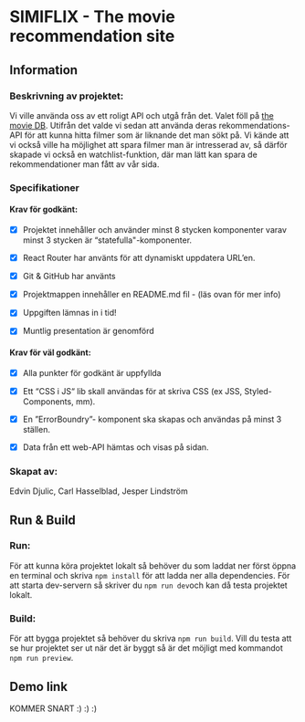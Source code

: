 # SIMIFLIX - The movie recommendation site

## Information

### Beskrivning av projektet:

Vi ville använda oss av ett roligt API och utgå från det. Valet föll på [the movie DB](https://www.themoviedb.org/). Utifrån det valde vi sedan att använda deras rekommendations-API för att kunna hitta filmer som är liknande det man sökt på. Vi kände att vi också ville ha möjlighet att spara filmer man är intresserad av, så därför skapade vi också en watchlist-funktion, där man lätt kan spara de rekommendationer man fått av vår sida.

### Specifikationer

#### **Krav för godkänt:**

- [x] Projektet innehåller och använder minst 8 stycken komponenter varav minst 3 stycken är “statefulla"-komponenter.

- [x] React Router har använts för att dynamiskt uppdatera URL’en.

- [x] Git & GitHub har använts

- [x] Projektmappen innehåller en README.md fil - (läs ovan för mer info)

- [x] Uppgiften lämnas in i tid!

- [x] Muntlig presentation är genomförd

#### **Krav för väl godkänt:**

- [x] Alla punkter för godkänt är uppfyllda

- [x] Ett “CSS i JS“ lib skall användas för at skriva CSS (ex JSS, Styled-Components, mm).

- [x] En ”ErrorBoundry”- komponent ska skapas och användas på minst 3 ställen.

- [x] Data från ett web-API hämtas och visas på sidan.

### Skapat av:

Edvin Djulic,
Carl Hasselblad,
Jesper Lindström

## Run & Build

### Run:

För att kunna köra projektet lokalt så behöver du som laddat ner först öppna en terminal och skriva `npm install` för att ladda ner alla dependencies. För att starta dev-servern så skriver du `npm run dev`och kan då testa projektet lokalt.

### Build:

För att bygga projektet så behöver du skriva `npm run build`. Vill du testa att se hur projektet ser ut när det är byggt så är det möjligt med kommandot `npm run preview`.

## Demo link

KOMMER SNART :) :) :)

###

